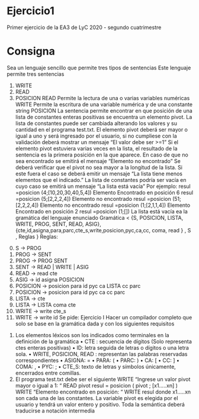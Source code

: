 # Ejercicio1
Primer ejercicio de la EA3 de LyC 2020 - segundo cuatrimestre

# Consigna 
Sea un lenguaje sencillo que permite tres tipos de sentencias
Este lenguaje permite tres sentencias
1) WRITE
2) READ
3) POSICION
READ
Permite la lectura de una o varias variables numéricas
WRITE
Permite la escritura de una variable numérica y de una constante string
POSICION
La sentencia permite encontrar en que posición de una lista de constantes enteras positivas se
encuentra un elemento pivot.
La lista de constantes puede ser cambiada alterando los valores y su cantidad en el programa
test.txt.
El elemento pivot deberá ser mayor o igual a uno y será ingresado por el usuario, si no cumpliese con
la validación deberá mostrar un mensaje “El valor debe ser >=1”
Si el elemento pivot estuviera varias veces en la lista, el resultado de la sentencia es la primera posición
en la que aparece.
En caso de que no sea encontrado se emitirá el mensaje “Elemento no encontrado”
Se deberá verificar que el pivot no sea mayor a la longitud de la lista. Si este fuera el caso se deberá
emitir un mensaje “La lista tiene menos elementos que el indicado.”
La lista de constantes podría ser vacía en cuyo caso se emitirá un mensaje “La lista está vacía”
Por ejemplo:
resul =posicion (4;[10,20,30,40,5,4]) Elemento Encontrado en posición 6
resul =posicion (5;[2,2,2,4]) Elemento no encontrado
resul =posicion (51;[2,2,2,4]) Elemento no encontrado
resul =posicion (1;[2,1,1,4]) Elemento Encontrado en posición 2
resul =posicion (1;[]) La lista está vacía
ea la gramática del lenguaje enunciado
Gramática < {S, POSICION, LISTA, WRITE, PROG, SENT, READ, ASIG},
{cte,id,asigna,para,parc,cte_s,write,posicion,pyc,ca,cc, coma, read } , S , Reglas }
Reglas:
0. S → PROG
1. PROG → SENT
2. PROG → PROG SENT
3. SENT → READ | WRITE | ASIG
4. READ → read cte
5. ASIG → id asigna POSICION
6. POSICION → posicion para id pyc ca LISTA cc parc
7. POSICION → posicion para id pyc ca cc parc
8. LISTA → cte
9. LISTA → LISTA coma cte
10. WRITE → write cte_s
11. WRITE → write id
Se pide:
Ejercicio I
Hacer un compilador completo que solo se base en la gramática dada y con los siguientes
requisitos
1) Los elementos léxicos son los indicados como terminales en la definición de la gramática
• CTE : secuencia de dígitos (Solo representa ctes enteras positivas)
• ID: letra seguida de letras o dígitos o una letra sola.
• WRITE, POSICION, READ : representan las palabras reservadas correspondientes
• ASIGNA: =
• PARA: (
• PARC: )
• CA: [
• CC: ]
• COMA: ,
• PYC: ;
• CTE_S: texto de letras y símbolos únicamente, encerrados entre comillas.
2) El programa test.txt debe ser el siguiente
WRITE “Ingrese un valor pivot mayor o igual a 1: “
READ pivot
resul = posicion ( pivot ; [x1…..xn] )
WRITE “Elemento encontrado en posición: “
WRITE resul
donde x1…..xn son cada una de las constantes. La variable pivot es elegida por el usuario y tendrá un
valor entero y positivo.
Toda la semántica deberá traducirse a notación intermedia